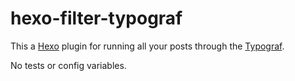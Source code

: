 # hexo-filter-typograf

This a [Hexo](https://hexo.io/) plugin for running all your posts through the [Typograf](https://github.com/typograf/typograf).

No tests or config variables.